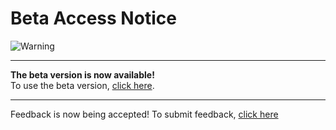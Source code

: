 # Beta Access Notice

![Warning](https://raw.githubusercontent.com/Githubuser102234/cloudstorage/refs/heads/main/maincdn/MagicEraser_250702_161705.png)

---

**The beta version is now available!**  
To use the beta version, [click here](https://githubuser102234.github.io/cloudstorage/).

---

Feedback is now being accepted! To submit feedback, [click here](https://githubuser102234.github.io/cloudstorage/feedback)
